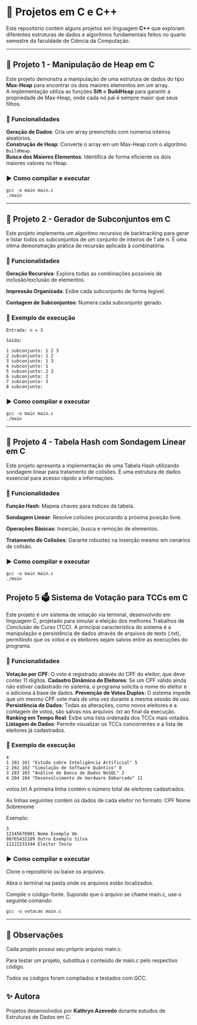 # 📘 Projetos em C e C++

Este repositório contém alguns projetos em linguagem **C++** que exploram diferentes estruturas de dados e algoritmos fundamentais feitos no quarto semestre da faculdade de Ciência da Computação.  

---

## 🚀 Projeto 1 - Manipulação de Heap em C

Este projeto demonstra a manipulação de uma estrutura de dados do tipo **Max-Heap** para encontrar os dois maiores elementos em um array.  
A implementação utiliza as funções **Sift** e **BuildHeap** para garantir a propriedade de Max-Heap, onde cada nó pai é sempre maior que seus filhos.  

### 🔹 Funcionalidades
**Geração de Dados**: Cria um array preenchido com números inteiros aleatórios.  
**Construção de Heap**: Converte o array em um Max-Heap com o algoritmo `BuildHeap`.  
**Busca dos Maiores Elementos**: Identifica de forma eficiente os dois maiores valores no Heap.  

### ▶️ Como compilar e executar
```
gcc -o main main.c
./main
```
---


## 📂 Projeto 2 - Gerador de Subconjuntos em C

Este projeto implementa um algoritmo recursivo de backtracking para gerar e listar todos os subconjuntos de um conjunto de inteiros de 1 até n.
É uma ótima demonstração prática de recursão aplicada à combinatória.

### 🔹 Funcionalidades

**Geração Recursiva**: Explora todas as combinações possíveis de inclusão/exclusão de elementos.

**Impressão Organizada**: Exibe cada subconjunto de forma legível.

**Contagem de Subconjuntos**: Numera cada subconjunto gerado.

### 📌 Exemplo de execução
```
Entrada: n = 3

Saída:

1 subconjunto: 1 2 3
2 subconjunto: 1 2
3 subconjunto: 1 3
4 subconjunto: 1
5 subconjunto: 2 3
6 subconjunto: 2
7 subconjunto: 3
8 subconjunto:
```
### ▶️ Como compilar e executar
```
gcc -o main main.c
./main
```

----

## 🔑 Projeto 4 - Tabela Hash com Sondagem Linear em C

Este projeto apresenta a implementação de uma Tabela Hash utilizando sondagem linear para tratamento de colisões.
É uma estrutura de dados essencial para acesso rápido a informações.

### 🔹 Funcionalidades

**Função Hash**: Mapeia chaves para índices da tabela.

**Sondagem Linear**: Resolve colisões procurando a próxima posição livre.

**Operações Básicas**: Inserção, busca e remoção de elementos.

**Tratamento de Colisões**: Garante robustez na inserção mesmo em cenários de colisão.

### ▶️ Como compilar e executar
```
gcc -o main main.c
./main
```



## Projeto 5 🗳️ Sistema de Votação para TCCs em C

Este projeto é um sistema de votação via terminal, desenvolvido em linguagem C, projetado para simular a eleição dos melhores Trabalhos de Conclusão de Curso (TCC). A principal característica do sistema é a manipulação e persistência de dados através de arquivos de texto (.txt), permitindo que os votos e os eleitores sejam salvos entre as execuções do programa.

### 🔹 Funcionalidades
**Votação por CPF**: O voto é registrado através do CPF do eleitor, que deve conter 11 dígitos.
**Cadastro Dinâmico de Eleitores**: Se um CPF válido ainda não estiver cadastrado no sistema, o programa solicita o nome do eleitor e o adiciona à base de dados.
**Prevenção de Votos Duplos**: O sistema impede que um mesmo CPF vote mais de uma vez durante a mesma sessão de uso.
**Persistência de Dados**: Todas as alterações, como novos eleitores e a contagem de votos, são salvas nos arquivos .txt ao final da execução.
**Ranking em Tempo Real**: Exibe uma lista ordenada dos TCCs mais votados.
**Listagem de Dados**: Permite visualizar os TCCs concorrentes e a lista de eleitores já cadastrados.


### 📌 Exemplo de execução
```
4
1 201 101 "Estudo sobre Inteligência Artificial" 5
2 202 102 "Simulação de Software Quântico" 8
3 203 103 "Análise de Banco de Dados NoSQL" 2
4 204 104 "Desenvolvimento de Hardware Embarcado" 11
```
votos.txt
A primeira linha contém o número total de eleitores cadastrados.

As linhas seguintes contêm os dados de cada eleitor no formato:
CPF Nome Sobrenome

Exemplo:
```
3
12345678901 Nome Exemplo Um
98765432109 Outro Exemplo Silva
11122233344 Eleitor Teste
```
### ▶️ Como compilar e executar 

Clone o repositório ou baixe os arquivos.

Abra o terminal na pasta onde os arquivos estão localizados.

Compile o código-fonte. Supondo que o arquivo se chame main.c, use o seguinte comando:

````
gcc -o votacao main.c
````

---
## 📌 Observações

Cada projeto possui seu próprio arquivo main.c.

Para testar um projeto, substitua o conteúdo de main.c pelo respectivo código.

Todos os códigos foram compilados e testados com GCC.



## ✨ Autora

Projetos desenvolvidos por **Kathryn Azevedo** durante estudos de Estruturas de Dados em C.

